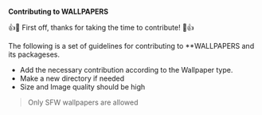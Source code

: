 **Contributing to WALLPAPERS**

:+1::tada: First off, thanks for taking the time to contribute! :tada::+1:

The following is a set of guidelines for contributing to **WALLPAPERS and its packageses.

- Add the necessary contribution according to the Wallpaper type.
- Make a new directory if needed
- Size and Image quality should be high
> Only SFW wallpapers are allowed

